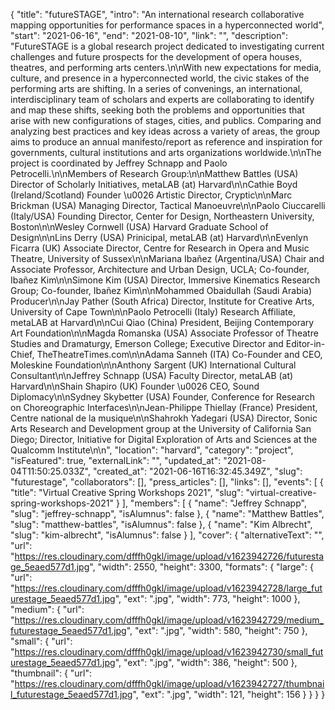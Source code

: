 {
 "title": "futureSTAGE",
 "intro": "An international research collaborative mapping opportunities for performance spaces in a hyperconnected world",
 "start": "2021-06-16",
 "end": "2021-08-10",
 "link": "",
 "description": "FutureSTAGE is a global research project dedicated to investigating current challenges and future prospects for the development of opera houses, theatres, and performing arts centers.\n\nWith new expectations for media, culture, and presence in a hyperconnected world, the civic stakes of the performing arts are shifting. In a series of convenings, an international, interdisciplinary team of scholars and experts are collaborating to identify and map these shifts, seeking both the problems and opportunities that arise with new configurations of stages, cities, and publics. Comparing and analyzing best practices and key ideas across a variety of areas, the group aims to produce an annual manifesto/report as reference and inspiration for governments, cultural institutions and arts organizations worldwide.\n\nThe project is coordinated by Jeffrey Schnapp and Paolo Petrocelli.\n\nMembers of Research Group:\n\nMatthew Battles (USA) Director of Scholarly Initiatives, metaLAB (at) Harvard\n\nCathie Boyd (Ireland/Scotland) Founder \u0026 Artistic Director, Cryptic\n\nMarc Brickman (USA) Managing Director, Tactical Manoeuvre\n\nPaolo Ciuccarelli (Italy/USA) Founding Director, Center for Design, Northeastern University, Boston\n\nWesley Cornwell (USA) Harvard Graduate School of Design\n\nLins Derry (USA) Prinicipal, metaLAB (at) Harvard\n\nEvenlyn Ficarra (UK) Associate Director, Centre for Research in Opera and Music Theatre, University of Sussex\n\nMariana Ibañez (Argentina/USA) Chair and Associate Professor, Architecture and Urban Design, UCLA; Co-founder, Ibañez Kim\n\nSimone Kim (USA) Director, Immersive Kinematics Research Group; Co-founder, Ibañez Kim\n\nMohammed Obaidullah (Saudi Arabia) Producer\n\nJay Pather (South Africa) Director, Institute for Creative Arts, University of Cape Town\n\nPaolo Petrocelli (Italy) Research Affiliate, metaLAB at Harvard\n\nCui Qiao (China) President, Beijing Contemporary Art Foundation\n\nMagda Romanska (USA) Associate Professor of Theatre Studies and Dramaturgy, Emerson College; Executive Director and Editor-in-Chief, TheTheatreTimes.com\n\nAdama Sanneh (ITA) Co-Founder and CEO, Moleskine Foundation\n\nAnthony Sargent (UK) International Cultural Consultant\n\nJeffrey Schnapp (USA) Faculty Director, metaLAB (at) Harvard\n\nShain Shapiro (UK) Founder \u0026 CEO, Sound Diplomacy\n\nSydney Skybetter (USA) Founder, Conference for Research on Choreographic Interfaces\n\nJean-Philippe Thiellay (France) President, Centre national de la musique\n\nShahrokh Yadegari (USA) Director, Sonic Arts Research and Development group at the University of California San Diego; Director, Initiative for Digital Exploration of Arts and Sciences at the Qualcomm Institute\n\n",
 "location": "harvard",
 "category": "project",
 "isFeatured": true,
 "externalLink": "",
 "updated_at": "2021-08-04T11:50:25.033Z",
 "created_at": "2021-06-16T16:32:45.349Z",
 "slug": "futurestage",
 "collaborators": [],
 "press_articles": [],
 "links": [],
 "events": [
  {
   "title": "Virtual Creative Spring Workshops 2021",
   "slug": "virtual-creative-spring-workshops-2021"
  }
 ],
 "members": [
  {
   "name": "Jeffrey Schnapp",
   "slug": "jeffrey-schnapp",
   "isAlumnus": false
  },
  {
   "name": "Matthew Battles",
   "slug": "matthew-battles",
   "isAlumnus": false
  },
  {
   "name": "Kim Albrecht",
   "slug": "kim-albrecht",
   "isAlumnus": false
  }
 ],
 "cover": {
  "alternativeText": "",
  "url": "https://res.cloudinary.com/dfffh0gkl/image/upload/v1623942726/futurestage_5eaed577d1.jpg",
  "width": 2550,
  "height": 3300,
  "formats": {
   "large": {
    "url": "https://res.cloudinary.com/dfffh0gkl/image/upload/v1623942728/large_futurestage_5eaed577d1.jpg",
    "ext": ".jpg",
    "width": 773,
    "height": 1000
   },
   "medium": {
    "url": "https://res.cloudinary.com/dfffh0gkl/image/upload/v1623942729/medium_futurestage_5eaed577d1.jpg",
    "ext": ".jpg",
    "width": 580,
    "height": 750
   },
   "small": {
    "url": "https://res.cloudinary.com/dfffh0gkl/image/upload/v1623942730/small_futurestage_5eaed577d1.jpg",
    "ext": ".jpg",
    "width": 386,
    "height": 500
   },
   "thumbnail": {
    "url": "https://res.cloudinary.com/dfffh0gkl/image/upload/v1623942727/thumbnail_futurestage_5eaed577d1.jpg",
    "ext": ".jpg",
    "width": 121,
    "height": 156
   }
  }
 }
}